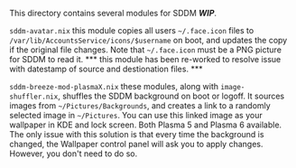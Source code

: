This directory contains several modules for SDDM ***WIP***.

```sddm-avatar.nix``` this module copies all users ```~/.face.icon``` files to ```/var/lib/AccountsService/icons/$username``` on boot, and updates the copy if the original file changes. Note that ```~/.face.icon``` must be a PNG picture for SDDM to read it. *** this module has been re-worked to resolve issue with datestamp of source and destionation files. ***

```sddm-breeze-mod-plasmaX.nix``` these modules, along with ```image-shuffler.nix```, shuffles the SDDM background on boot or logoff. It sources images from ```~/Pictures/Backgrounds```, and creates a link to a randomly selected image in ```~/Pictures```. You can use this linked image as your wallpaper in KDE and lock screen. Both Plasma 5 and Plasma 6 available.
The only issue with this solution is that every time the background is changed, the Wallpaper control panel will ask you to apply changes. However, you don't need to do so.


